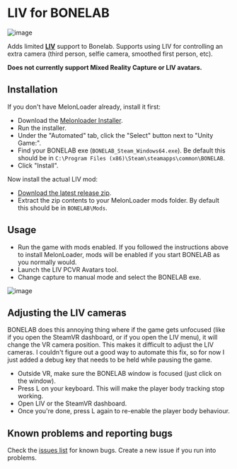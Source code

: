 # LIV for BONELAB

![image](https://user-images.githubusercontent.com/3955124/175017135-2f45eadd-9800-4875-9262-dcfcdfe14cda.png)

Adds limited [**LIV**](https://store.steampowered.com/app/755540/LIV/) support to Bonelab. Supports using LIV for controlling an extra camera (third person, selfie camera, smoothed first person, etc).

**Does not currently support Mixed Reality Capture or LIV avatars.**

## Installation

If you don't have MelonLoader already, install it first:

- Download the [Melonloader Installer](https://github.com/HerpDerpinstine/MelonLoader/releases/latest/download/MelonLoader.Installer.exe).
- Run the installer.
- Under the "Automated" tab, click the "Select" button next to "Unity Game:".
- Find your BONELAB exe (`BONELAB_Steam_Windows64.exe`). Be default this should be in `C:\Program Files (x86)\Steam\steamapps\common\BONELAB`.
- Click "Install".

Now install the actual LIV mod:

- [Download the latest release zip](https://github.com/LIV/BonelabLIV/releases/latest/download/BonelabLIV.zip).
- Extract the zip contents to your MelonLoader mods folder. By default this should be in `BONELAB\Mods`.

## Usage

- Run the game with mods enabled. If you followed the instructions above to install MelonLoader, mods will be enabled if you start BONELAB as you normally would.
- Launch the LIV PCVR Avatars tool.
- Change capture to manual mode and select the BONELAB exe.

![image](https://user-images.githubusercontent.com/3955124/175768728-39843500-2ee9-4844-8f0c-a449b44a0502.png)

## Adjusting the LIV cameras

BONELAB does this annoying thing where if the game gets unfocused (like if you open the SteamVR dashboard, or if you open the LIV menu), it will change the VR camera position. This makes it difficult to adjust the LIV cameras. I couldn't figure out a good way to automate this fix, so for now I just added a debug key that needs to be held while pausing the game.

- Outside VR, make sure the BONELAB window is focused (just click on the window).
- Press L on your keyboard. This will make the player body tracking stop working.
- Open LIV or the SteamVR dashboard.
- Once you're done, press L again to re-enable the player body behaviour.

## Known problems and reporting bugs

Check the [issues list](https://github.com/LIV/BonelabLIV/issues) for known bugs. Create a new issue if you run into problems.
